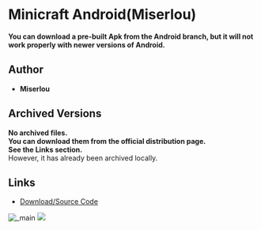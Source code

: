 <detail>

# Minicraft Android(Miserlou)
  
>

**You can download a pre-built Apk from the Android branch, but it will not work properly with newer versions of Android.**
  
## Author 
- **Miserlou** 

## Archived Versions 
**No archived files.**  
**You can download them from the official distribution page.**  
**See the Links section.**  
However, it has already been archived locally.

## Links
- [Download/Source Code](https://github.com/Miserlou/Minicraft)  

![_main](https://github.com/FurnishedChunk/Minicraft-Mod-Archives/raw/master/readme_shot/_main.png)
![](https://github.com/FurnishedChunk/Minicraft-Mod-Archives/raw/master/readme_shot/.png)
</detail>
<p>

<detail>